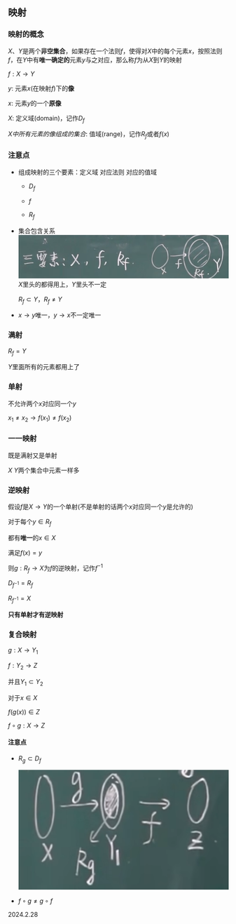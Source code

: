 ## 映射

### 映射的概念

$X、Y$是两个**非空集合**，如果存在一个法则$f$，使得对$X$中的每个元素$x$，按照法则$f$，在$Y$中有**唯一确定的**元素$y$与之对应，那么称$f$为从$X$到$Y$的映射

$f: X→Y$

$y$: 元素$x$(在映射$f$)下的**像**

$x$: 元素$y$的一个**原像**

$X$: 定义域(domain)，记作$D_f$

$X中所有元素的像组成的集合$: 值域(range)，记作$R_f$或者$f(x)$

### 注意点

* 组成映射的三个要素：定义域 对应法则 对应的值域

    * $D_f$

    * $f$

    * $R_f$

* 集合包含关系
    ![](./../assets/1.png)
    $X$里头的都得用上，$Y$里头不一定

    $R_f \subset Y$，$R_f \ne Y$

* $x→y$唯一，$y→x$不一定唯一

### 满射

$R_f=Y$

$Y$里面所有的元素都用上了

### 单射

不允许两个$x$对应同一个$y$

$x_1 \ne x_2 → f(x_1) \ne f(x_2)$

### 一一映射

既是满射又是单射

$X$ $Y$两个集合中元素一样多

### 逆映射

假设$f$是$X→Y$的一个单射(不是单射的话两个$x$对应同一个$y$是允许的)

对于每个$y \in R_f$

都有**唯一**的$x \in X$

满足$f(x)=y$

则$g: R_f→X$为$f$的逆映射，记作$f^{-1}$

$D_{f^{-1}}=R_f$

$R_{f^{-1}}=X$

**只有单射才有逆映射**

### 复合映射

$g:X→Y_1$

$f:Y_2→Z$

并且$Y_1 \subset Y_2$

对于$x \in X$

$f(g(x)) \in Z$

$f \circ g:X→Z$

#### 注意点

* $R_g \subset D_f$

    ![](./../assets/2.png)

* $f \circ g \ne g \circ f$

2024.2.28

